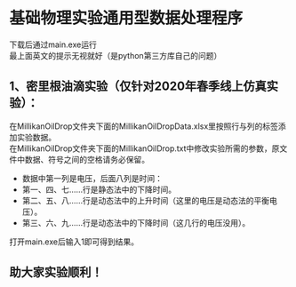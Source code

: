 # 基础物理实验通用型数据处理程序

下载后通过main.exe运行<br>
最上面英文的提示无视就好（是python第三方库自己的问题）

1、密里根油滴实验（仅针对2020年春季线上仿真实验）：<br>
--
在MillikanOilDrop文件夹下面的MillikanOilDropData.xlsx里按照行与列的标签添加实验数据。<br>
在MillikanOilDrop文件夹下面的MillikanOilDrop.txt中修改实验所需的参数，原文件中数据、符号之间的空格请务必保留。<br>
* 数据中第一列是电压，后面八列是时间：<br>
* 第一、四、七……行是静态法中的下降时间。<br>
* 第二、五、八……行是动态法中的上升时间（这里的电压是动态法的平衡电压）。<br>
* 第三、六、九……行是动态法中的下降时间（这几行的电压没用）。<br>

打开main.exe后输入1即可得到结果。<br>

助大家实验顺利！
---
